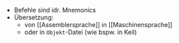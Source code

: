 - Befehle sind idr. Mnemonics
- Übersetzung:
	- von [[Assemblersprache]] in [[Maschinensprache]]
	- oder in `Objekt`-Datei (wie bspw. in Keil)
	